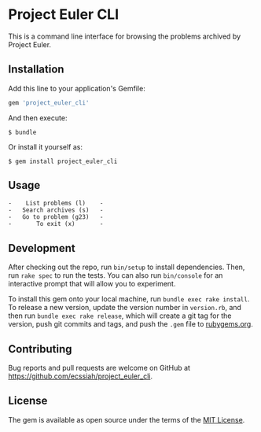 # Project Euler CLI

This is a command line interface for browsing the problems archived by Project Euler.

## Installation

Add this line to your application's Gemfile:

```ruby
gem 'project_euler_cli'
```

And then execute:

    $ bundle

Or install it yourself as:

    $ gem install project_euler_cli

## Usage

```
-    List problems (l)    -
-   Search archives (s)   -
-   Go to problem (g23)   -
-       To exit (x)       -
```

## Development

After checking out the repo, run `bin/setup` to install dependencies. Then, run `rake spec` to run the tests. You can also run `bin/console` for an interactive prompt that will allow you to experiment.

To install this gem onto your local machine, run `bundle exec rake install`. To release a new version, update the version number in `version.rb`, and then run `bundle exec rake release`, which will create a git tag for the version, push git commits and tags, and push the `.gem` file to [rubygems.org](https://rubygems.org).

## Contributing

Bug reports and pull requests are welcome on GitHub at https://github.com/ecssiah/project_euler_cli.

## License

The gem is available as open source under the terms of the [MIT License](https://opensource.org/licenses/MIT).

